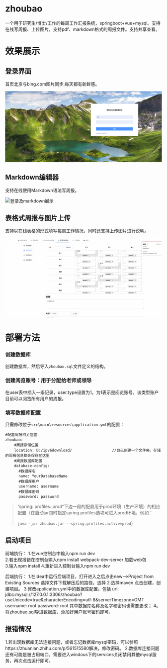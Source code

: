 # zhoubao
一个用于研究生/博士/工作的每周工作汇报系统，springboot+vue+mysql。支持在线写周报、上传图片，支持pdf、markdown格式的周报文件。支持共享查看。

# 效果展示

## 登录界面

首页北京与bing.com图片同步,每天都有新鲜感。

![image-20200821113625685](img/image-20200821113625685.png)

## Markdown编辑器

支持在线使用Markdown语法写周报。

![登录及markdown展示](img/登录及markdown展示.gif)

## 表格式周报与图片上传

支持以在线表格的形式填写每周工作情况，同时还支持上传图片进行说明。

![在线html周报展示](img/在线html周报展示.gif)

# 部署方法

### 创建数据库

创建数据库，然后导入`zhoubao.sql`文件定义的结构。

### 创建阅览账号：用于分配给老师或领导

在user表中插入一条记录，user.type设置为1。为1表示是阅览账号，该类型账户目前可以阅览所有用户的周报。

### 填写数据库配置

只需修改位于`src\main\resources\application.yml`的配置：

```properties
#配置周报相关位置      
zhoubao:
	#周报存储位置
    location: D:/ipv6download/                  //自己创建一个文件夹，存储的周报信息都会保存在这里
    #周报数据库配置
    database-config: 
      #数据库名
      name: YourDatabaseName                     
      #数据库用户
      username: username
      #数据库密码
      password: password
```

> ”spring:
>   profiles: prod“下边一段的配置用于prod环境（生产环境）的相应配置（在启动jar包时指定spring.profiles选项可进入prod环境，例如：
>
> `java -jar zhoubao.jar --spring.profiles.active=prod`）

## 启动项目
前端执行：
1.在vue控制台中输入npm run dev    
2.若出现报错在控制台输入npm install webpack-dev-server  加载web包  
3.输入npm install
4.重新进入控制台输入npm run dev

后端执行：
1.在idea中运行后端项目，打开进入之后点击new-->Project from Existing Sources 选择文件下载解压后的路径，选择
2.选择maven 点击创建，创建项目。
3.修改application.yml中的数据库配置。包括      url: jdbc:mysql://127.0.0.1:3306/zhoubao?useUnicode=true&characterEncoding=utf-8&serverTimezone=GMT
                                            username: root
                                           password: root
其中数据库名称及名字和密码也需要更改；
4。将zhoubao.sql导进数据库，添加好用户账号密码即可。
## 报错情况
1.若出现数据库无法连接问题，或者忘记数据库mysql密码，可以参照https://zhuanlan.zhihu.com/p/561515580解决，修改密码。
2.数据库连接问题还有可能是被占用端口，需要进入windous下的services关闭禁用其他mysql服务，再次点击运行即可。




